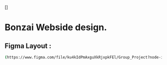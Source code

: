 []

# Bonzai Webside design.

## Figma Layout :

```bash
(https://www.figma.com/file/ku4kIdPmAxguXkRjxpkFEl/Group_Project?node-id=266%3A838&t=QMDZxqmuVBzyI7Z7-3)

```
